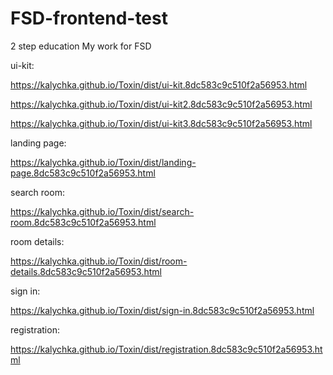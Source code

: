 # FSD-frontend-test
2 step education
My work for FSD 

ui-kit: 

https://kalychka.github.io/Toxin/dist/ui-kit.8dc583c9c510f2a56953.html 

https://kalychka.github.io/Toxin/dist/ui-kit2.8dc583c9c510f2a56953.html

https://kalychka.github.io/Toxin/dist/ui-kit3.8dc583c9c510f2a56953.html

landing page: 

https://kalychka.github.io/Toxin/dist/landing-page.8dc583c9c510f2a56953.html 

search room: 

https://kalychka.github.io/Toxin/dist/search-room.8dc583c9c510f2a56953.html

room details: 

https://kalychka.github.io/Toxin/dist/room-details.8dc583c9c510f2a56953.html 

sign in: 

https://kalychka.github.io/Toxin/dist/sign-in.8dc583c9c510f2a56953.html

registration: 

https://kalychka.github.io/Toxin/dist/registration.8dc583c9c510f2a56953.html
